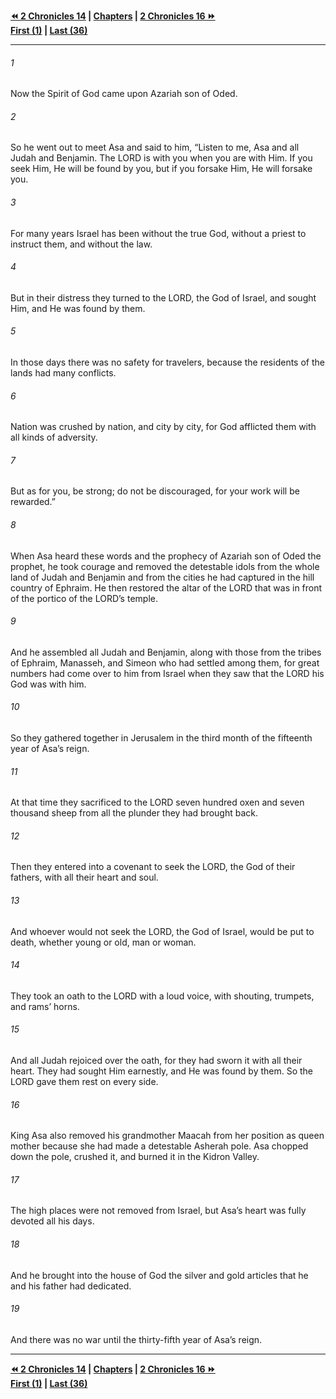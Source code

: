   
**[⏪ 2 Chronicles 14](./2%20Chronicles%2014.md) | [Chapters](./_index.md) | [2 Chronicles 16 ⏩](./2%20Chronicles%2016.md)**  
**[First (1)](./2%20Chronicles%201.md) | [Last (36)](./2%20Chronicles%2036.md)**  
  
---  
  
###### 1  
Now the Spirit of God came upon Azariah son of Oded.  
  
###### 2  
So he went out to meet Asa and said to him, “Listen to me, Asa and all Judah and Benjamin. The LORD is with you when you are with Him. If you seek Him, He will be found by you, but if you forsake Him, He will forsake you.  
  
###### 3  
For many years Israel has been without the true God, without a priest to instruct them, and without the law.  
  
###### 4  
But in their distress they turned to the LORD, the God of Israel, and sought Him, and He was found by them.  
  
###### 5  
In those days there was no safety for travelers, because the residents of the lands had many conflicts.  
  
###### 6  
Nation was crushed by nation, and city by city, for God afflicted them with all kinds of adversity.  
  
###### 7  
But as for you, be strong; do not be discouraged, for your work will be rewarded.”  
  
###### 8  
When Asa heard these words and the prophecy of Azariah son of Oded the prophet, he took courage and removed the detestable idols from the whole land of Judah and Benjamin and from the cities he had captured in the hill country of Ephraim. He then restored the altar of the LORD that was in front of the portico of the LORD’s temple.  
  
###### 9  
And he assembled all Judah and Benjamin, along with those from the tribes of Ephraim, Manasseh, and Simeon who had settled among them, for great numbers had come over to him from Israel when they saw that the LORD his God was with him.  
  
###### 10  
So they gathered together in Jerusalem in the third month of the fifteenth year of Asa’s reign.  
  
###### 11  
At that time they sacrificed to the LORD seven hundred oxen and seven thousand sheep from all the plunder they had brought back.  
  
###### 12  
Then they entered into a covenant to seek the LORD, the God of their fathers, with all their heart and soul.  
  
###### 13  
And whoever would not seek the LORD, the God of Israel, would be put to death, whether young or old, man or woman.  
  
###### 14  
They took an oath to the LORD with a loud voice, with shouting, trumpets, and rams’ horns.  
  
###### 15  
And all Judah rejoiced over the oath, for they had sworn it with all their heart. They had sought Him earnestly, and He was found by them. So the LORD gave them rest on every side.  
  
###### 16  
King Asa also removed his grandmother Maacah from her position as queen mother because she had made a detestable Asherah pole. Asa chopped down the pole, crushed it, and burned it in the Kidron Valley.  
  
###### 17  
The high places were not removed from Israel, but Asa’s heart was fully devoted all his days.  
  
###### 18  
And he brought into the house of God the silver and gold articles that he and his father had dedicated.  
  
###### 19  
And there was no war until the thirty-fifth year of Asa’s reign.  
  
  
---  
  
**[⏪ 2 Chronicles 14](./2%20Chronicles%2014.md) | [Chapters](./_index.md) | [2 Chronicles 16 ⏩](./2%20Chronicles%2016.md)**  
**[First (1)](./2%20Chronicles%201.md) | [Last (36)](./2%20Chronicles%2036.md)**  
  
